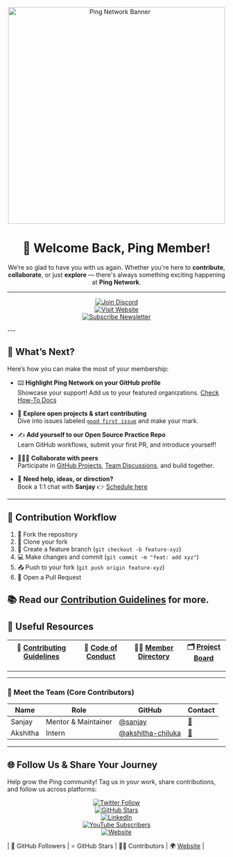 <div align="center">
  <img src="https://raw.githubusercontent.com/recodehive/.github-private/refs/heads/main/GitHub%20Banner.gif?token=GHSAT0AAAAAACMSLUYZGCH4LZ62JDIXU7D62CD7A4A" alt="Ping Network Banner" width="500"/>

  # 🌟 Welcome Back, Ping Member!

  We’re so glad to have you with us again. Whether you're here to **contribute**, **collaborate**, or just **explore** — there's always something exciting happening at **Ping Network**.  
</div>

---
<div align="center">

[![Join Discord](https://img.shields.io/badge/Discord-Join%20Chat-7289DA?style=for-the-badge&logo=discord&logoColor=white)](https://discord.gg/your-discord-invite)  
[![Visit Website](https://img.shields.io/badge/Website-Visit%20Now-1E90FF?style=for-the-badge&logo=google-chrome&logoColor=white)](https://yourwebsite.com)  
[![Subscribe Newsletter](https://img.shields.io/badge/Newsletter-Subscribe%20Now-FF4500?style=for-the-badge&logo=mailchimp&logoColor=white)](https://yournewsletterlink.com)

</div>
---

## 🚀 What’s Next? 

Here’s how you can make the most of your membership:

- ⌨️ **Highlight Ping Network on your GitHub profile**  
  Showcase your support! Add us to your featured organizations. [Check How-To Docs](#)

- 📌 **Explore open projects & start contributing**  
  Dive into issues labeled [`good first issue`](#) and make your mark.

- ✍️ **Add yourself to our Open Source Practice Repo**  
  Learn GitHub workflows, submit your first PR, and introduce yourself!

- 🧑‍🤝‍🧑 **Collaborate with peers**  
  Participate in [GitHub Projects](#), [Team Discussions](#), and build together.

- 📅 **Need help, ideas, or direction?**  
  Book a 1:1 chat with **Sanjay** 👉 [Schedule here](#)

---
## 🔄 Contribution Workflow

1. 🍴 Fork the repository
2. 👯 Clone your fork
3. 🔧 Create a feature branch (`git checkout -b feature-xyz`)
4. 💻 Make changes and commit (`git commit -m "feat: add xyz"`)
5. 📤 Push to your fork (`git push origin feature-xyz`)
6. 📩 Open a Pull Request

📚 Read our [Contribution Guidelines](#) for more.
---

## 🧰 Useful Resources

| 📘 [Contributing Guidelines](#) | 🧭 [Code of Conduct](#) | 🧑‍💼 [Member Directory](#) | 🗂️ [Project Board](#) |
|-------------------------------|--------------------------|----------------------------|-------------------------|

---

---

### 👥 Meet the Team (Core Contributors)


| Name | Role | GitHub | Contact |
|------|------|--------|---------|
| Sanjay | Mentor & Maintainer | [@sanjay](https://github.com/sanjay-kv) | [📧](mailto:sanjay@recodehive.com) |
| Akshitha | Intern | [@akshitha-chiluka](https://github.com/AKSHITHA-CHILUKA) | [📧](mailto:chiluka.akshitha05@gmail.com) |

---

## 🌐 Follow Us & Share Your Journey

Help grow the Ping community! Tag us in your work, share contributions, and follow us across platforms:

<div align="center">

[![Twitter Follow](https://img.shields.io/twitter/follow/your_twitter_handle?style=social)](https://twitter.com/your_twitter_handle)  
[![GitHub Stars](https://img.shields.io/github/stars/ping-gemini/being-ping?style=social)](https://github.com/ping-gemini)  
[![LinkedIn](https://img.shields.io/badge/LinkedIn-Profile-blue?style=social&logo=linkedin)](https://linkedin.com/in/your_profile)  
[![YouTube Subscribers](https://img.shields.io/youtube/channel/subscribers/your_channel_id?style=social)](https://youtube.com/channel/your_channel_id)  
[![Website](https://img.shields.io/website?down_message=offline&up_message=online&url=https%3A%2F%2Fyourwebsite.com)](https://yourwebsite.com)

</div>


| 👥 GitHub Followers | ⭐ GitHub Stars | 👨‍💻 Contributors | 🌍 [Website](#) |

